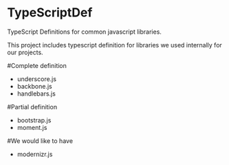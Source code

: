 TypeScriptDef
=============

TypeScript Definitions for common javascript libraries.

This project includes typescript definition for libraries we used internally for our projects.

#Complete definition 
* underscore.js
* backbone.js
* handlebars.js

#Partial definition
* bootstrap.js
* moment.js

#We would like to have
* modernizr.js
